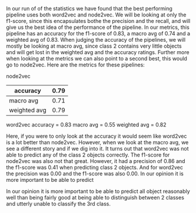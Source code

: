 In our run of of the statistics we have found that the best performing pipeline uses both word2vec and node2vec. We will be looking at only the f1-score, since this encapsulates bothe the precision and the recall, and will give us the best idea of the performance of the pipeline. In our metrics, this pipeline has an accuracy for the f1-score of 0.83, a macro avg of 0.74 and a weighted avg of 0.83. When judging the accuracy of the pipelines, we will mostly be looking at macro avg, since class 2 contains very little objects and will get lost in the weighted avg and the accuracy ratings. 
Further more when looking at the metrics we can also point to a second best, this would go to node2vec. Here are the metrics for these pipelines:

node2vec

| accuracy | 0.79 |
| ---- | ---- |
| macro avg | 0.71 |
| weighted avg | 0.79 |

word2vec
accuracy     = 0.83
macro avg    = 0.55
weighted avg = 0.82

Here, if you were to only look at the accuracy it would seem like word2vec is a lot better than node2vec. However, when we look at the macro avg, we see a different story and if we dig into it. It turns out that word2vec was not able to predict any of the class 2 objects correctly. 
The f1-score for node2vec was also not that great. However, it had a precision of 0.86 and the f1-score was 0.41 when predicting class 2 objects. And for word2vec the precision was 0.00 and the f1-score was also 0.00. 
In our opinion it is more important to be able to predict 

In our opinion it is more important to be able to predict all object reasonably well than being fairly good at being able to distinguish between 2 classes and utterly unable to classify the 3rd class. 